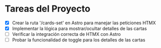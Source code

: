 # Tareas del Proyecto

- [x] Crear la ruta '/cards-set' en Astro para manejar las peticiones HTMX
- [x] Implementar la lógica para mostrar/ocultar detalles de las cartas
- [ ] Verificar la integración correcta de HTMX con Astro
- [ ] Probar la funcionalidad de toggle para los detalles de las cartas

